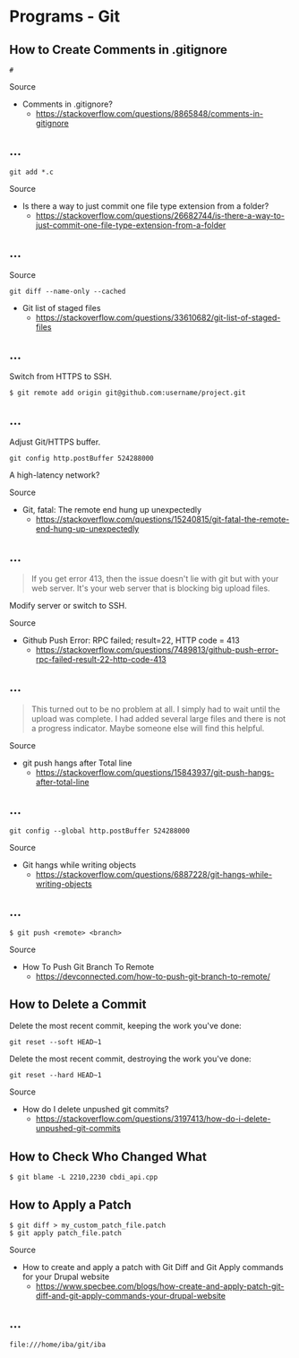 # Programs - Git

## How to Create Comments in .gitignore

```
#
```

Source

* Comments in .gitignore?
  * https://stackoverflow.com/questions/8865848/comments-in-gitignore

## ...

```
git add *.c
```

Source

* Is there a way to just commit one file type extension from a folder?
  * https://stackoverflow.com/questions/26682744/is-there-a-way-to-just-commit-one-file-type-extension-from-a-folder

## ...

Source

```
git diff --name-only --cached
```

* Git list of staged files
  * https://stackoverflow.com/questions/33610682/git-list-of-staged-files

## ...

Switch from HTTPS to SSH.

```
$ git remote add origin git@github.com:username/project.git
```

## ...

Adjust Git/HTTPS buffer.

```
git config http.postBuffer 524288000
```

A high-latency network?

Source

* Git, fatal: The remote end hung up unexpectedly
  * https://stackoverflow.com/questions/15240815/git-fatal-the-remote-end-hung-up-unexpectedly

## ...

> If you get error 413, then the issue doesn't lie with git but with your web server. It's your web server that is blocking big upload files.

Modify server or switch to SSH.

Source

* Github Push Error: RPC failed; result=22, HTTP code = 413
  * https://stackoverflow.com/questions/7489813/github-push-error-rpc-failed-result-22-http-code-413

## ...

> This turned out to be no problem at all. I simply had to wait until the upload was complete. I had added several large files and there is not a progress indicator. Maybe someone else will find this helpful.

Source

* git push hangs after Total line
  * https://stackoverflow.com/questions/15843937/git-push-hangs-after-total-line

## ...

```
git config --global http.postBuffer 524288000
```

Source

* Git hangs while writing objects
  * https://stackoverflow.com/questions/6887228/git-hangs-while-writing-objects

## ...

```
$ git push <remote> <branch>
```

Source

* How To Push Git Branch To Remote
  * https://devconnected.com/how-to-push-git-branch-to-remote/

## How to Delete a Commit

Delete the most recent commit, keeping the work you've done:

```
git reset --soft HEAD~1
```

Delete the most recent commit, destroying the work you've done:

```
git reset --hard HEAD~1
```

Source

* How do I delete unpushed git commits?
  * https://stackoverflow.com/questions/3197413/how-do-i-delete-unpushed-git-commits

## How to Check Who Changed What

```
$ git blame -L 2210,2230 cbdi_api.cpp
```

## How to Apply a Patch

```
$ git diff > my_custom_patch_file.patch
$ git apply patch_file.patch 
```

Source

- How to create and apply a patch with Git Diff and Git Apply commands for your Drupal website
  -  https://www.specbee.com/blogs/how-create-and-apply-patch-git-diff-and-git-apply-commands-your-drupal-website

## ...

```
file:///home/iba/git/iba
```
